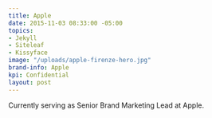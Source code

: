 ```yaml
---
title: Apple
date: 2015-11-03 08:33:00 -05:00
topics:
- Jekyll
- Siteleaf
- Kissyface
image: "/uploads/apple-firenze-hero.jpg"
brand-info: Apple
kpi: Confidential
layout: post
---
```


Currently serving as Senior Brand
Marketing Lead at Apple.